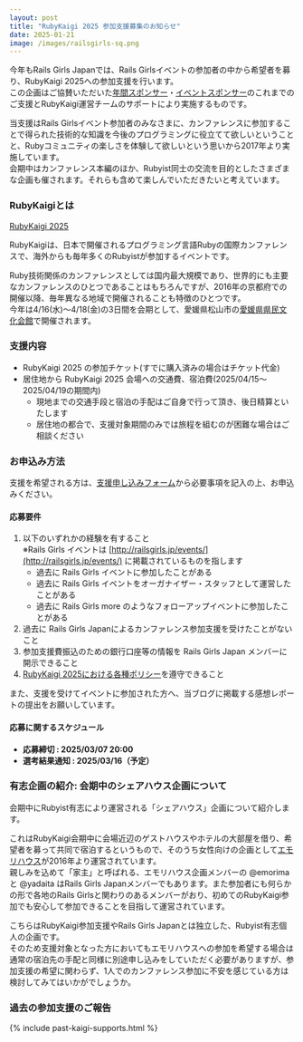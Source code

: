 ```yaml
---
layout: post
title: "RubyKaigi 2025 参加支援募集のお知らせ"
date: 2025-01-21
image: /images/railsgirls-sq.png
---
```


今年もRails Girls Japanでは、Rails Girlsイベントの参加者の中から希望者を募り、RubyKaigi 2025への参加支援を行います。<br>
この企画はご協賛いただいた[年間スポンサー](/sponsors)・[イベントスポンサー](/events)のこれまでのご支援とRubyKaigi運営チームのサポートにより実施するものです。

当支援はRails Girlsイベント参加者のみなさまに、カンファレンスに参加することで得られた技術的な知識を今後のプログラミングに役立てて欲しいということと、Rubyコミュニティの楽しさを体験して欲しいという思いから2017年より実施しています。<br>
会期中はカンファレンス本編のほか、Rubyist同士の交流を目的としたさまざまな企画も催されます。それらも含めて楽しんでいただきたいと考えています。

### RubyKaigiとは

[RubyKaigi 2025](https://rubykaigi.org/2025/)

RubyKaigiは、日本で開催されるプログラミング言語Rubyの国際カンファレンスで、海外からも毎年多くのRubyistが参加するイベントです。

Ruby技術関係のカンファレンスとしては国内最大規模であり、世界的にも主要なカンファレンスのひとつであることはもちろんですが、2016年の京都府での開催以降、毎年異なる地域で開催されることも特徴のひとつです。<br>
今年は4/16(水)～4/18(金)の3日間を会期として、愛媛県松山市の<a href="https://www.kenbun.jp/" target="_blank" rel="noopener noreferrer">愛媛県県民文化会館</a>で開催されます。

### 支援内容

* RubyKaigi 2025 の参加チケット(すでに購入済みの場合はチケット代金)
* 居住地から RubyKaigi 2025 会場への交通費、宿泊費(2025/04/15〜2025/04/19の期間内)
  * 現地までの交通手段と宿泊の手配はご自身で行って頂き、後日精算といたします
  * 居住地の都合で、支援対象期間のみでは旅程を組むのが困難な場合はご相談ください

### お申込み方法

支援を希望される方は、<a href="https://forms.gle/y8k5s96zVznkd2ZK9" target="_blank" rel="noopener noreferrer">支援申し込みフォーム</a>から必要事項を記入の上、お申込みください。

#### 応募要件

1. 以下のいずれかの経験を有すること<br>
  ※Rails Girls イベントは [http://railsgirls.jp/events/](http://railsgirls.jp/events/) に掲載されているものを指します
    * 過去に Rails Girls イベントに参加したことがある
    * 過去に Rails Girls イベントをオーガナイザー・スタッフとして運営したことがある
    * 過去に Rails Girls more のようなフォローアップイベントに参加したことがある
1. 過去に Rails Girls Japanによるカンファレンス参加支援を受けたことがないこと
1. 参加支援費振込のための銀行口座等の情報を Rails Girls Japan メンバーに開示できること
1. [RubyKaigi 2025における各種ポリシー](https://rubykaigi.org/2025/policies/)を遵守できること

また、支援を受けてイベントに参加された方へ、当ブログに掲載する感想レポートの提出をお願いしています。

#### 応募に関するスケジュール

* **応募締切 : 2025/03/07 20:00**
* **選考結果通知 : 2025/03/16（予定）**

### 有志企画の紹介: 会期中のシェアハウス企画について

会期中にRubyist有志により運営される「シェアハウス」企画について紹介します。

これはRubyKaigi会期中に会場近辺のゲストハウスやホテルの大部屋を借り、希望者を募って共同で宿泊するというもので、そのうち女性向けの企画として<a href="https://emori.house/" target="_blank" rel="noopener noreferrer">エモリハウス</a>が2016年より運営されています。<br>
親しみを込めて「家主」と呼ばれる、エモリハウス企画メンバーの @emorima と @yadaita はRails Girls Japanメンバーでもあります。また参加者にも何らかの形で各地のRails Girlsと関わりのあるメンバーがおり、初めてのRubyKaigi参加でも安心して参加できることを目指して運営されています。

こちらはRubyKaigi参加支援やRails Girls Japanとは独立した、Rubyist有志個人の企画です。<br>
そのため支援対象となった方においてもエモリハウスへの参加を希望する場合は通常の宿泊先の手配と同様に別途申し込みをしていただく必要がありますが、参加支援の希望に関わらず、1人でのカンファレンス参加に不安を感じている方は検討してみてはいかがでしょうか。

### 過去の参加支援のご報告

{% include past-kaigi-supports.html %}
